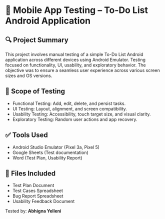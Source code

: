 
# 📱 Mobile App Testing – To-Do List Android Application

## 🔍 Project Summary
This project involves manual testing of a simple To-Do List Android application across different devices using Android Emulator. Testing focused on functionality, UI, usability, and exploratory behavior. The objective was to ensure a seamless user experience across various screen sizes and OS versions.

## 🧪 Scope of Testing
- Functional Testing: Add, edit, delete, and persist tasks.
- UI Testing: Layout, alignment, and screen compatibility.
- Usability Testing: Accessibility, touch target size, and visual clarity.
- Exploratory Testing: Random user actions and app recovery.

## ✅ Tools Used
- Android Studio Emulator (Pixel 3a, Pixel 5)
- Google Sheets (Test documentation)
- Word (Test Plan, Usability Report)

## 📂 Files Included
- Test Plan Document
- Test Cases Spreadsheet
- Bug Report Spreadsheet
- Usability Feedback Document

Tested by: **Abhigna Yelleni**
